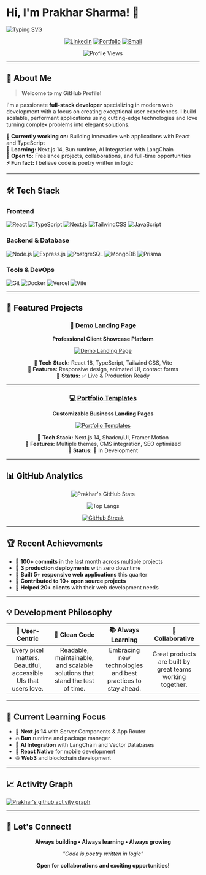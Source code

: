 # Hi, I'm Prakhar Sharma! 👋

[![Typing SVG](https://readme-typing-svg.herokuapp.com?font=Fira+Code&size=22&duration=3000&pause=1000&color=36BCF7&center=true&vCenter=true&width=600&lines=Full-Stack+Developer;React+%26+TypeScript+Enthusiast;Building+Amazing+User+Experiences;Always+Learning%2C+Always+Building)](https://git.io/typing-svg)

<div align="center">

[![LinkedIn](https://img.shields.io/badge/LinkedIn-0077B5?style=for-the-badge&logo=linkedin&logoColor=white)](https://linkedin.com/in/prakhar-sharma-dev)
[![Portfolio](https://img.shields.io/badge/Portfolio-FF5722?style=for-the-badge&logo=web&logoColor=white)](https://sharmaprakhar25.github.io/demo-landing-page/)
[![Email](https://img.shields.io/badge/Email-D14836?style=for-the-badge&logo=gmail&logoColor=white)](mailto:your.email@example.com)

![Profile Views](https://komarev.com/ghpvc/?username=SharmaPrakhar25&color=brightgreen&style=flat-square)

</div>

---

## 🚀 About Me

> **Welcome to my GitHub Profile!**

I'm a passionate **full-stack developer** specializing in modern web development with a focus on creating exceptional user experiences. I build scalable, performant applications using cutting-edge technologies and love turning complex problems into elegant solutions.

**🔭 Currently working on:** Building innovative web applications with React and TypeScript  
**🌱 Learning:** Next.js 14, Bun runtime, AI Integration with LangChain  
**💼 Open to:** Freelance projects, collaborations, and full-time opportunities  
**⚡ Fun fact:** I believe code is poetry written in logic  

---

## 🛠️ Tech Stack

### Frontend
![React](https://img.shields.io/badge/React-20232A?style=for-the-badge&logo=react&logoColor=61DAFB)
![TypeScript](https://img.shields.io/badge/TypeScript-007ACC?style=for-the-badge&logo=typescript&logoColor=white)
![Next.js](https://img.shields.io/badge/Next.js-000000?style=for-the-badge&logo=next.js&logoColor=white)
![TailwindCSS](https://img.shields.io/badge/Tailwind_CSS-38B2AC?style=for-the-badge&logo=tailwind-css&logoColor=white)
![JavaScript](https://img.shields.io/badge/JavaScript-F7DF1E?style=for-the-badge&logo=javascript&logoColor=black)

### Backend & Database
![Node.js](https://img.shields.io/badge/Node.js-43853D?style=for-the-badge&logo=node.js&logoColor=white)
![Express.js](https://img.shields.io/badge/Express.js-404D59?style=for-the-badge)
![PostgreSQL](https://img.shields.io/badge/PostgreSQL-316192?style=for-the-badge&logo=postgresql&logoColor=white)
![MongoDB](https://img.shields.io/badge/MongoDB-4EA94B?style=for-the-badge&logo=mongodb&logoColor=white)
![Prisma](https://img.shields.io/badge/Prisma-3982CE?style=for-the-badge&logo=Prisma&logoColor=white)

### Tools & DevOps
![Git](https://img.shields.io/badge/git-%23F05033.svg?style=for-the-badge&logo=git&logoColor=white)
![Docker](https://img.shields.io/badge/docker-%230db7ed.svg?style=for-the-badge&logo=docker&logoColor=white)
![Vercel](https://img.shields.io/badge/vercel-%23000000.svg?style=for-the-badge&logo=vercel&logoColor=white)
![Vite](https://img.shields.io/badge/vite-%23646CFF.svg?style=for-the-badge&logo=vite&logoColor=white)

---

## 🌟 Featured Projects

<div align="center">

### 🎨 [Demo Landing Page](https://sharmaprakhar25.github.io/demo-landing-page/)
**Professional Client Showcase Platform**

[![Demo Landing Page](https://github-readme-stats.vercel.app/api/pin/?username=SharmaPrakhar25&repo=demo-landing-page&theme=tokyonight)](https://github.com/SharmaPrakhar25/demo-landing-page)

🔹 **Tech Stack:** React 18, TypeScript, Tailwind CSS, Vite  
🔹 **Features:** Responsive design, animated UI, contact forms  
🔹 **Status:** ✅ Live & Production Ready  

---

### 💻 [Portfolio Templates](https://github.com/SharmaPrakhar25/portfolio-templates)
**Customizable Business Landing Pages**

[![Portfolio Templates](https://github-readme-stats.vercel.app/api/pin/?username=SharmaPrakhar25&repo=portfolio-templates&theme=tokyonight)](https://github.com/SharmaPrakhar25/portfolio-templates)

🔹 **Tech Stack:** Next.js 14, Shadcn/UI, Framer Motion  
🔹 **Features:** Multiple themes, CMS integration, SEO optimized  
🔹 **Status:** 🚧 In Development  

</div>

---

## 📊 GitHub Analytics

<div align="center">

![Prakhar's GitHub Stats](https://github-readme-stats.vercel.app/api?username=SharmaPrakhar25&show_icons=true&theme=tokyonight&include_all_commits=true&count_private=true)

![Top Langs](https://github-readme-stats.vercel.app/api/top-langs/?username=SharmaPrakhar25&layout=compact&langs_count=8&theme=tokyonight)

[![GitHub Streak](https://streak-stats.demolab.com/?user=SharmaPrakhar25&theme=tokyonight)](https://git.io/streak-stats)

</div>

---

## 🏆 Recent Achievements

- 🎯 **100+ commits** in the last month across multiple projects
- 🚀 **3 production deployments** with zero downtime  
- 📱 **Built 5+ responsive web applications** this quarter
- 🌟 **Contributed to 10+ open source projects**
- 💼 **Helped 20+ clients** with their web development needs

---

## 💡 Development Philosophy

<div align="center">

| 🎨 **User-Centric** | 🔧 **Clean Code** | 📚 **Always Learning** | 🤝 **Collaborative** |
|:---:|:---:|:---:|:---:|
| Every pixel matters. Beautiful, accessible UIs that users love. | Readable, maintainable, and scalable solutions that stand the test of time. | Embracing new technologies and best practices to stay ahead. | Great products are built by great teams working together. |

</div>

---

## 🎯 Current Learning Focus

- 🦄 **Next.js 14** with Server Components & App Router
- 🔥 **Bun** runtime and package manager  
- 🧠 **AI Integration** with LangChain and Vector Databases
- 📱 **React Native** for mobile development
- 🌐 **Web3** and blockchain development

---

## 📈 Activity Graph

[![Prakhar's github activity graph](https://github-readme-activity-graph.vercel.app/graph?username=SharmaPrakhar25&theme=tokyo-night)](https://github.com/ashutosh00710/github-readme-activity-graph)

---

## 🤝 Let's Connect!

<div align="center">

**Always building • Always learning • Always growing**

*"Code is poetry written in logic"*

**Open for collaborations and exciting opportunities!**

</div>
